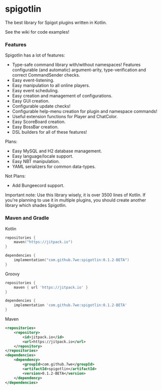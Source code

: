 # spigotlin
The best library for Spigot plugins written in Kotlin.

See the wiki for code examples!

### Features
Spigotlin has a lot of features:
- Type-safe command library with/without namespaces! Features configurable (and automatic) argument-arity, type-verification and correct CommandSender checks.
- Easy event-listening.
- Easy manipulation to all online players.
- Easy event scheduling.
- Easy creation and management of configurations.
- Easy GUI creation.
- Configurable update checks!
- Configurable help-menu creation for plugin and namespace commands!
- Useful extension functions for Player and ChatColor.
- Easy ScoreBoard creation.
- Easy BossBar creation.
- DSL builders for all of these features!

Plans:
- Easy MySQL and H2 database management.
- Easy language/locale support.
- Easy NBT manipulation.
- YAML serializers for common data-types.

Not Plans:
- Add Bungeecord support.

Important note:
Use this library wisely, it is over 3500 lines of Kotlin. If you're planning to use it in multiple plugins, you should create another library which shades Spigotlin.

### Maven and Gradle
Kotlin
```kotlin
repositories {
    maven("https://jitpack.io")
}

dependencies {
    implementation("com.github.7we:spigotlin:0.1.2-BETA")
}
```

Groovy
```groovy
repositories {
    maven { url 'https://jitpack.io' }
}

dependencies {
    implementation 'com.github.7we:spigotlin:0.1.2-BETA'
}
```

Maven
```xml
<repositories>
    <repository>
        <id>jitpack.io</id>
        <url>https://jitpack.io</url>
    </repository>
</repositories>
<dependencies>
    <dependency>
        <groupId>com.github.7we</groupId>
        <artifactId>spigotlin</artifactId>
        <version>0.1.2-BETA</version>
    </dependency>
</dependencies>
```
